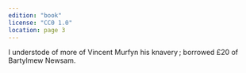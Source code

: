 ```yaml
---
edition: "book"
license: "CC0 1.0"
location: page 3
---
```

I understode of more of Vincent Murfyn his knavery ; borrowed
£20 of Bartylmew Newsam.
